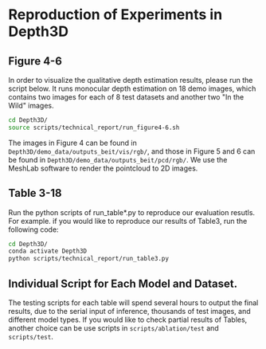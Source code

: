 # Reproduction of Experiments in Depth3D

## Figure 4-6
In order to visualize the qualitative depth estimation results, please run the script below. It runs monocular depth estimation on 18 demo images, which contains two images for each of 8 test datasets and another two "In the Wild" images.  
```bash
cd Depth3D/
source scripts/technical_report/run_figure4-6.sh
```

The images in Figure 4 can be found in ```Depth3D/demo_data/outputs_beit/vis/rgb/```, and those in Figure 5 and 6 can be found in ```Depth3D/demo_data/outputs_beit/pcd/rgb/```. We use the MeshLab software to render the pointcloud to 2D images.

## Table 3-18

Run the python scripts of run_table*.py to reproduce our evaluation resutls. For example. if you would like to reproduce our results of Table3, run the following code:

```bash
cd Depth3D/
conda activate Depth3D
python scripts/technical_report/run_table3.py
```

## Individual Script for Each Model and Dataset.
The testing scripts for each table will spend several hours to output the final results, due to the serial input of inference, thousands of test images, and different model types. If you would like to check partial results of Tables, another choice can be use scripts in `scripts/ablation/test` and `scripts/test`.
